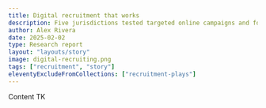 ```yaml
---
title: Digital recruitment that works
description: Five jurisdictions tested targeted online campaigns and found what messages bring in qualified foster parents.
author: Alex Rivera
date: 2025-02-02
type: Research report
layout: "layouts/story"
image: digital-recruiting.png
tags: ["recruitment", "story"]
eleventyExcludeFromCollections: ["recruitment-plays"]
---
```


Content TK